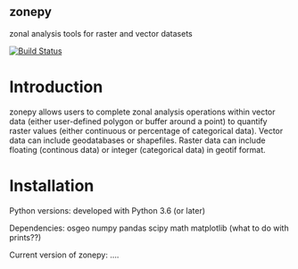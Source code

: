## zonepy
zonal analysis tools for raster and vector datasets

[![Build Status](https://travis-ci.org/brclark-usgs/zonepy.svg?branch=develop)](https://travis-ci.org/brclark-usgs/zonepy)

# Introduction

zonepy allows users to complete zonal analysis operations within vector data 
(either user-defined polygon or buffer around a point) to quantify raster 
values (either continuous or percentage of categorical data). 
Vector data can include geodatabases or shapefiles. Raster data can include 
floating (continous data) or integer (categorical data) in geotif format.

# Installation

Python versions:
developed with Python 3.6 (or later)

Dependencies:
osgeo
numpy
pandas
scipy
math
matplotlib (what to do with prints??)

Current version of zonepy:
....




